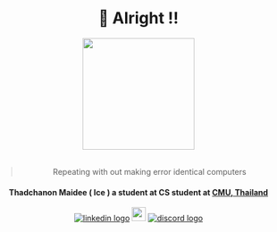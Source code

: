 <div align="center" style="display: block;">
    <h1><b>👑 Alright !! </b></h1>
    <img src="https://media3.giphy.com/media/v1.Y2lkPTc5MGI3NjExNGJyNzAxaXNwcTl2dDdsajBpNjRicXphY213MGpha3RiNjRoMGJpZSZlcD12MV9pbnRlcm5hbF9naWZfYnlfaWQmY3Q9Zw/QDjpIL6oNCVZ4qzGs7/giphy.webp" width="200px">
        <div>
<!--             <img src="https://github-readme-stats.vercel.app/api/top-langs/?username=thayorch&layout=compact&hide_border=false&show_icons=true" alt="toplang">  -->
<!--             <img src="https://github-profile-trophy.vercel.app/?username=thayorch&theme=oldie" ='tropy'> -->
            <!--         <img src="http://github-readme-streak-stats.herokuapp.com/?user=thayorch&theme=graywhite&hide_border=false" alt=""> -->
        </div>
    <br>
        <div>
            <blockquote>
                Repeating with out making error identical computers
            </blockquote>
        <h4>
        Thadchanon Maidee ( Ice ) a student at <strong>CS student at <a href="https://www.google.com/search?rls=en&q=chiang+mai+university">CMU, Thailand</a></strong>               
        </h4>
        <a href="https://www.linkedin.com/in/thadchanon-maidee/" target="_blank"><img src="https://img.shields.io/static/v1?message=LinkedIn&logo=linkedin&label=&color=0077B5&logoColor=white&labelColor=&style=for-the-badge" alt="linkedin logo"  /></a>
    <a href="mailto:thatcharnon.maidee@gmail.com" target="_blank"><img src="https://img.shields.io/static/v1?message=Gmail&logo=gmail&label=&color=D14836&logoColor=white&labelColor=&style=for-the-badge" height="25" alt="gmail logo"  /></a>
        <a href="https://discordapp.com/users/557116336942088227" target="_blank">
            <img src="https://img.shields.io/static/v1?message=Discord&logo=discord&label=&color=7289DA&logoColor=white&labelColor=&style=for-the-badge" alt="discord logo"  />
        </a>
        </div>        
</div>
